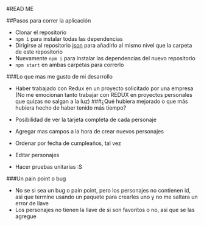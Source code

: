 #READ ME

##Pasos para correr la aplicación

- Clonar el repositorio
- `npm i` para instalar todas las dependencias
- Dirigirse al repositorio [json](https://github.com/CarlosCocaGlez/hpApi) para añadirlo al mismo nivel que la carpeta de este repositorio
- Nuevamente `npm i` para instalar las dependencias del nuevo repositorio
- `npm start` en ambas carpetas para correrlo

###Lo que mas me gusto de mi desarrollo

- Haber trabajado con Redux en un proyecto solicitado por una empresa (No me emocionan tanto trabajar con REDUX en proyectos personales que quizas no salgan a la luz)
###¿Qué hubiera mejorado o que más hubiera hecho de haber tenido más tiempo?

- Posibilidad de ver la tarjeta completa de cada personaje
- Agregar mas campos a la hora de crear nuevos personajes
- Ordenar por fecha de cumpleaños, tal vez
- Editar personajes
- Hacer pruebas unitarias :S

###Un pain point o bug

- No se si sea un bug o pain point, pero los personajes no contienen id, asi que termine usando un paquete para crearles uno y no me saltara un error de llave
- Los personajes no tienen la llave de si son favoritos o no, asi que se las agregue

